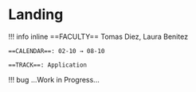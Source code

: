 # Landing

!!! info inline
    ==FACULTY== Tomas Diez, Laura Benitez

    ==CALENDAR==: 02-10 → 08-10

    ==TRACK==: Application

<div style="clear:both;"></div>

!!! bug 
    ...Work in Progress...